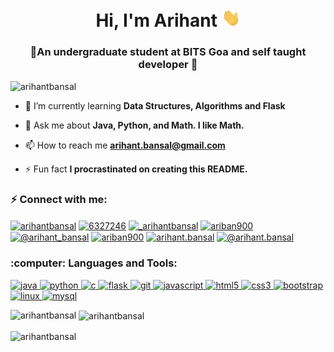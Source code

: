 <h1 align="center">Hi, I'm Arihant <img src="https://raw.githubusercontent.com/ABSphreak/ABSphreak/master/gifs/Hi.gif" width="30px"></h1>  
<h3 align="center">🎯️An undergraduate student at BITS Goa and self taught developer 🚀️</h3>  
  
<p align="left"> <img src="https://komarev.com/ghpvc/?username=arihantbansal&label=Profile%20views&color=0e75b6&style=flat" alt="arihantbansal" /> </p>  
  
- 🌱 I’m currently learning **Data Structures, Algorithms and Flask**  
  
- 💬 Ask me about **Java, Python, and Math. I like Math.**  
  
- 📫 How to reach me **arihant.bansal@gmail.com**  
  
- ⚡ Fun fact **I procrastinated on creating this README.**  
  
<h3 align="left">⚡ Connect with me:</h3>  
<p align="left">  
<a href="https://linkedin.com/in/arihantbansal" target="blank"><img align="center" src="https://cdn.jsdelivr.net/npm/simple-icons@3.0.1/icons/linkedin.svg" alt="arihantbansal" height="30" width="40" /></a>  
<a href="https://stackoverflow.com/users/6327246" target="blank"><img align="center" src="https://cdn.jsdelivr.net/npm/simple-icons@3.0.1/icons/stackoverflow.svg" alt="6327246" height="30" width="40" /></a>
<a href="https://twitter.com/_arihantbansal" target="blank"><img align="center" src="https://cdn.jsdelivr.net/npm/simple-icons@3.0.1/icons/twitter.svg" alt="_arihantbansal" height="30" width="40" /></a>  
<a href="https://codepen.io/ariban900" target="blank"><img align="center" src="https://cdn.jsdelivr.net/npm/simple-icons@3.0.1/icons/codepen.svg" alt="ariban900" height="30" width="40" /></a>    
<a href="https://medium.com/@arihant_bansal" target="blank"><img align="center" src="https://cdn.jsdelivr.net/npm/simple-icons@3.0.1/icons/medium.svg" alt="@arihant_bansal" height="30" width="40" /></a>  
<a href="https://www.codechef.com/users/ariban900" target="blank"><img align="center" src="https://cdn.jsdelivr.net/npm/simple-icons@3.1.0/icons/codechef.svg" alt="ariban900" height="30" width="40" /></a>  
<a href="https://codeforces.com/profile/arihant.bansal" target="blank"><img align="center" src="https://cdn.jsdelivr.net/npm/simple-icons@3.0.1/icons/codeforces.svg" alt="arihant.bansal" height="30" width="40" /></a>  
<a href="https://www.hackerearth.com/@arihant.bansal" target="blank"><img align="center" src="https://cdn.jsdelivr.net/npm/simple-icons@3.0.1/icons/hackerearth.svg" alt="@arihant.bansal" height="30" width="40" /></a>  
</p>  
  
<h3 align="left">:computer: Languages and Tools:</h3>  
<p align="left"> <a href="https://www.java.com" target="_blank"> <img src="https://devicons.github.io/devicon/devicon.git/icons/java/java-original-wordmark.svg" alt="java" width="40" height="40"/> </a> <a href="https://www.python.org" target="_blank"> <img src="https://devicons.github.io/devicon/devicon.git/icons/python/python-original.svg" alt="python" width="40" height="40"/> </a><a href="https://www.cprogramming.com/" target="_blank"> <img src="https://devicons.github.io/devicon/devicon.git/icons/c/c-original.svg" alt="c" width="40" height="40"/> </a> <a href="https://flask.palletsprojects.com/" target="_blank"> <img src="https://www.vectorlogo.zone/logos/pocoo_flask/pocoo_flask-icon.svg" alt="flask" width="40" height="40"/> </a> <a href="https://git-scm.com/" target="_blank"> <img src="https://www.vectorlogo.zone/logos/git-scm/git-scm-icon.svg" alt="git" width="40" height="40"/> </a> <a href="https://developer.mozilla.org/en-US/docs/Web/JavaScript" target="_blank"> <img src="https://devicons.github.io/devicon/devicon.git/icons/javascript/javascript-original.svg" alt="javascript" width="40" height="40"/> </a> <a href="https://www.w3.org/html/" target="_blank"> <img src="https://devicons.github.io/devicon/devicon.git/icons/html5/html5-original-wordmark.svg" alt="html5" width="40" height="40"/> </a> <a href="https://www.w3schools.com/css/" target="_blank"> <img src="https://devicons.github.io/devicon/devicon.git/icons/css3/css3-original-wordmark.svg" alt="css3" width="40" height="40"/> </a> <a href="https://getbootstrap.com" target="_blank"> <img src="https://devicons.github.io/devicon/devicon.git/icons/bootstrap/bootstrap-plain.svg" alt="bootstrap" width="40" height="40"/> </a> <a href="https://www.linux.org/" target="_blank"> <img src="https://devicons.github.io/devicon/devicon.git/icons/linux/linux-original.svg" alt="linux" width="40" height="40"/> </a> <a href="https://www.mysql.com/" target="_blank"> <img src="https://devicons.github.io/devicon/devicon.git/icons/mysql/mysql-original-wordmark.svg" alt="mysql" width="40" height="40"/> </a>  </p>  
  
<p><img align="left" src="https://github-readme-stats.vercel.app/api/top-langs?username=arihantbansal&show_icons=true&locale=en&layout=compact&theme=algolia" alt="arihantbansal" /></p>  
  
<p>&nbsp;<img align="center" src="https://github-readme-stats.vercel.app/api?username=arihantbansal&show_icons=true&locale=en&theme=algolia" alt="arihantbansal" /></p>  
  
<p><img align="center" src="https://github-readme-streak-stats.herokuapp.com/?user=arihantbansal&theme=dark" alt="arihantbansal" /></p>

<!--![](https://hit.yhype.me/github/profile?user_id=17180950)-->


<!--
**arihantbansal/arihantbansal** is a ✨ _special_ ✨ repository because its `README.md` (this file) appears on your GitHub profile.

Here are some ideas to get you started:

- 🔭 I’m currently working on ...
- 🌱 I’m currently learning ...
- 👯 I’m looking to collaborate on ...
- 🤔 I’m looking for help with ...
- 💬 Ask me about ...
- 📫 How to reach me: ...
- 😄 Pronouns: ...
- ⚡ Fun fact: ...
-->
